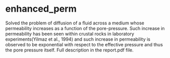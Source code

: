 # enhanced_perm
Solved the problem of diffusion of a fluid across a medium whose permeability increases as a function of the pore-pressure. Such increase in permeability has been seen within crustal rocks in laboratory experiments(Yilmaz et al., 1994) and such increase in permeability is observed to be exponential with respect to the effective pressure and thus the pore pressure itself.
Full description in the report.pdf file.

